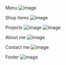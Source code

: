 Menu
![image](https://user-images.githubusercontent.com/63144964/187068581-f350cf68-f94a-49f7-85bc-c888ace2292f.png)

Shop items
![image](https://user-images.githubusercontent.com/63144964/187068592-58513db2-14b3-4cef-b091-05aa163888e4.png)

Projects
![image](https://user-images.githubusercontent.com/63144964/187068761-25ae26b5-fd31-4a57-9823-8021c5f88012.png)
![image](https://user-images.githubusercontent.com/63144964/187068788-5b5566cb-a9a7-478f-81c0-cb69e278d5a1.png)

About me
![image](https://user-images.githubusercontent.com/63144964/187068628-06ec81c5-ad9c-4d18-b282-6e63a3dac111.png)

Contact me
![image](https://user-images.githubusercontent.com/63144964/187068670-67ff68ca-d168-409f-9ca7-1460e6d5624f.png)

Footer
![image](https://user-images.githubusercontent.com/63144964/187068679-495c116d-d72c-4b41-8305-9e38688ef3ec.png)

